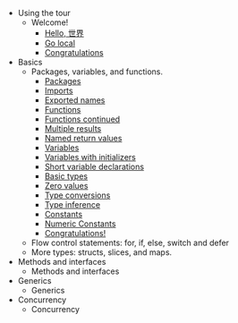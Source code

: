 <div class="toc" style="display: block;">
    <ul>
        <li ng-repeat="m in toc.modules" class="toc-module ng-scope" id="toc-m-mechanics">
            <span class="ng-binding">Using the tour</span>
            <ul>
                <li ng-repeat="l in m.lessons" class="toc-lesson ng-scope" id="toc-l-welcome" ng-class="{active: l==params.lessonId}">
                    <span ng-click="toggleLesson(l)" class="ng-binding">Welcome!</span>
                    <ul>
                        <li ng-repeat="p in m.lesson[l].Pages" class="toc-page ng-scope" ng-class="{active: l==params.lessonId &amp;&amp; $index+1==params.pageNumber}" style="display: list-item;">
                            <a href="/welcome/1" ng-click="hideTOC(true)" class="ng-binding">Hello, 世界</a>
                        </li><li ng-repeat="p in m.lesson[l].Pages" class="toc-page ng-scope" ng-class="{active: l==params.lessonId &amp;&amp; $index+1==params.pageNumber}" style="display: list-item;">
                            <a href="/welcome/2" ng-click="hideTOC(true)" class="ng-binding">Go local</a>
                        </li><li ng-repeat="p in m.lesson[l].Pages" class="toc-page ng-scope" ng-class="{active: l==params.lessonId &amp;&amp; $index+1==params.pageNumber}" style="display: list-item;">
                            <a href="/welcome/3" ng-click="hideTOC(true)" class="ng-binding">Congratulations</a>
                        </li>
                    </ul>
                </li>
            </ul>
        </li><li ng-repeat="m in toc.modules" class="toc-module ng-scope" id="toc-m-basics">
            <span class="ng-binding">Basics</span>
            <ul>
                <li ng-repeat="l in m.lessons" class="toc-lesson ng-scope active" id="toc-l-basics" ng-class="{active: l==params.lessonId}">
                    <span ng-click="toggleLesson(l)" class="ng-binding">Packages, variables, and functions.</span>
                    <ul>
                        <!-- ngRepeat: p in m.lesson[l].Pages --><li ng-repeat="p in m.lesson[l].Pages" class="toc-page ng-scope" ng-class="{active: l==params.lessonId &amp;&amp; $index+1==params.pageNumber}">
                            <a href="/basics/1" ng-click="hideTOC(true)" class="ng-binding">Packages</a>
                        </li><li ng-repeat="p in m.lesson[l].Pages" class="toc-page ng-scope" ng-class="{active: l==params.lessonId &amp;&amp; $index+1==params.pageNumber}">
                            <a href="/basics/2" ng-click="hideTOC(true)" class="ng-binding">Imports</a>
                        </li><li ng-repeat="p in m.lesson[l].Pages" class="toc-page ng-scope" ng-class="{active: l==params.lessonId &amp;&amp; $index+1==params.pageNumber}">
                            <a href="/basics/3" ng-click="hideTOC(true)" class="ng-binding">Exported names</a>
                        </li><li ng-repeat="p in m.lesson[l].Pages" class="toc-page ng-scope" ng-class="{active: l==params.lessonId &amp;&amp; $index+1==params.pageNumber}">
                            <a href="/basics/4" ng-click="hideTOC(true)" class="ng-binding">Functions</a>
                        </li><li ng-repeat="p in m.lesson[l].Pages" class="toc-page ng-scope" ng-class="{active: l==params.lessonId &amp;&amp; $index+1==params.pageNumber}">
                            <a href="/basics/5" ng-click="hideTOC(true)" class="ng-binding">Functions continued</a>
                        </li><li ng-repeat="p in m.lesson[l].Pages" class="toc-page ng-scope" ng-class="{active: l==params.lessonId &amp;&amp; $index+1==params.pageNumber}">
                            <a href="/basics/6" ng-click="hideTOC(true)" class="ng-binding">Multiple results</a>
                        </li><li ng-repeat="p in m.lesson[l].Pages" class="toc-page ng-scope" ng-class="{active: l==params.lessonId &amp;&amp; $index+1==params.pageNumber}">
                            <a href="/basics/7" ng-click="hideTOC(true)" class="ng-binding">Named return values</a>
                        </li><li ng-repeat="p in m.lesson[l].Pages" class="toc-page ng-scope" ng-class="{active: l==params.lessonId &amp;&amp; $index+1==params.pageNumber}">
                            <a href="/basics/8" ng-click="hideTOC(true)" class="ng-binding">Variables</a>
                        </li><li ng-repeat="p in m.lesson[l].Pages" class="toc-page ng-scope" ng-class="{active: l==params.lessonId &amp;&amp; $index+1==params.pageNumber}">
                            <a href="/basics/9" ng-click="hideTOC(true)" class="ng-binding">Variables with initializers</a>
                        </li><li ng-repeat="p in m.lesson[l].Pages" class="toc-page ng-scope active" ng-class="{active: l==params.lessonId &amp;&amp; $index+1==params.pageNumber}">
                            <a href="/basics/10" ng-click="hideTOC(true)" class="ng-binding">Short variable declarations</a>
                        </li><li ng-repeat="p in m.lesson[l].Pages" class="toc-page ng-scope" ng-class="{active: l==params.lessonId &amp;&amp; $index+1==params.pageNumber}">
                            <a href="/basics/11" ng-click="hideTOC(true)" class="ng-binding">Basic types</a>
                        </li><li ng-repeat="p in m.lesson[l].Pages" class="toc-page ng-scope" ng-class="{active: l==params.lessonId &amp;&amp; $index+1==params.pageNumber}">
                            <a href="/basics/12" ng-click="hideTOC(true)" class="ng-binding">Zero values</a>
                        </li><li ng-repeat="p in m.lesson[l].Pages" class="toc-page ng-scope" ng-class="{active: l==params.lessonId &amp;&amp; $index+1==params.pageNumber}">
                            <a href="/basics/13" ng-click="hideTOC(true)" class="ng-binding">Type conversions</a>
                        </li><li ng-repeat="p in m.lesson[l].Pages" class="toc-page ng-scope" ng-class="{active: l==params.lessonId &amp;&amp; $index+1==params.pageNumber}">
                            <a href="/basics/14" ng-click="hideTOC(true)" class="ng-binding">Type inference</a>
                        </li><li ng-repeat="p in m.lesson[l].Pages" class="toc-page ng-scope" ng-class="{active: l==params.lessonId &amp;&amp; $index+1==params.pageNumber}">
                            <a href="/basics/15" ng-click="hideTOC(true)" class="ng-binding">Constants</a>
                        </li><li ng-repeat="p in m.lesson[l].Pages" class="toc-page ng-scope" ng-class="{active: l==params.lessonId &amp;&amp; $index+1==params.pageNumber}">
                            <a href="/basics/16" ng-click="hideTOC(true)" class="ng-binding">Numeric Constants</a>
                        </li><li ng-repeat="p in m.lesson[l].Pages" class="toc-page ng-scope" ng-class="{active: l==params.lessonId &amp;&amp; $index+1==params.pageNumber}">
                            <a href="/basics/17" ng-click="hideTOC(true)" class="ng-binding">Congratulations!</a>
                        </li>
                    </ul>
                </li>
                <li ng-repeat="l in m.lessons" class="toc-lesson ng-scope" id="toc-l-flowcontrol" ng-class="{active: l==params.lessonId}">
                    <span ng-click="toggleLesson(l)" class="ng-binding">Flow control statements: for, if, else, switch and defer</span>
                    <ul>
                       <li ng-repeat="p in m.lesson[l].Pages" class="toc-page ng-scope" ng-class="{active: l==params.lessonId &amp;&amp; $index+1==params.pageNumber}" style="display: none;">
                            <a href="/flowcontrol/1" ng-click="hideTOC(true)" class="ng-binding">For</a>
                        </li><li ng-repeat="p in m.lesson[l].Pages" class="toc-page ng-scope" ng-class="{active: l==params.lessonId &amp;&amp; $index+1==params.pageNumber}" style="display: none;">
                            <a href="/flowcontrol/2" ng-click="hideTOC(true)" class="ng-binding">For continued</a>
                        </li><li ng-repeat="p in m.lesson[l].Pages" class="toc-page ng-scope" ng-class="{active: l==params.lessonId &amp;&amp; $index+1==params.pageNumber}" style="display: none;">
                            <a href="/flowcontrol/3" ng-click="hideTOC(true)" class="ng-binding">For is Go's "while"</a>
                        </li><li ng-repeat="p in m.lesson[l].Pages" class="toc-page ng-scope" ng-class="{active: l==params.lessonId &amp;&amp; $index+1==params.pageNumber}" style="display: none;">
                            <a href="/flowcontrol/4" ng-click="hideTOC(true)" class="ng-binding">Forever</a>
                        </li><li ng-repeat="p in m.lesson[l].Pages" class="toc-page ng-scope" ng-class="{active: l==params.lessonId &amp;&amp; $index+1==params.pageNumber}" style="display: none;">
                            <a href="/flowcontrol/5" ng-click="hideTOC(true)" class="ng-binding">If</a>
                        </li><li ng-repeat="p in m.lesson[l].Pages" class="toc-page ng-scope" ng-class="{active: l==params.lessonId &amp;&amp; $index+1==params.pageNumber}" style="display: none;">
                            <a href="/flowcontrol/6" ng-click="hideTOC(true)" class="ng-binding">If with a short statement</a>
                        </li><li ng-repeat="p in m.lesson[l].Pages" class="toc-page ng-scope" ng-class="{active: l==params.lessonId &amp;&amp; $index+1==params.pageNumber}" style="display: none;">
                            <a href="/flowcontrol/7" ng-click="hideTOC(true)" class="ng-binding">If and else</a>
                        </li><li ng-repeat="p in m.lesson[l].Pages" class="toc-page ng-scope" ng-class="{active: l==params.lessonId &amp;&amp; $index+1==params.pageNumber}" style="display: none;">
                            <a href="/flowcontrol/8" ng-click="hideTOC(true)" class="ng-binding">Exercise: Loops and Functions</a>
                        </li><li ng-repeat="p in m.lesson[l].Pages" class="toc-page ng-scope" ng-class="{active: l==params.lessonId &amp;&amp; $index+1==params.pageNumber}" style="display: none;">
                            <a href="/flowcontrol/9" ng-click="hideTOC(true)" class="ng-binding">Switch</a>
                        </li><li ng-repeat="p in m.lesson[l].Pages" class="toc-page ng-scope" ng-class="{active: l==params.lessonId &amp;&amp; $index+1==params.pageNumber}" style="display: none;">
                            <a href="/flowcontrol/10" ng-click="hideTOC(true)" class="ng-binding">Switch evaluation order</a>
                        </li><li ng-repeat="p in m.lesson[l].Pages" class="toc-page ng-scope" ng-class="{active: l==params.lessonId &amp;&amp; $index+1==params.pageNumber}" style="display: none;">
                            <a href="/flowcontrol/11" ng-click="hideTOC(true)" class="ng-binding">Switch with no condition</a>
                        </li><li ng-repeat="p in m.lesson[l].Pages" class="toc-page ng-scope" ng-class="{active: l==params.lessonId &amp;&amp; $index+1==params.pageNumber}" style="display: none;">
                            <a href="/flowcontrol/12" ng-click="hideTOC(true)" class="ng-binding">Defer</a>
                        </li><li ng-repeat="p in m.lesson[l].Pages" class="toc-page ng-scope" ng-class="{active: l==params.lessonId &amp;&amp; $index+1==params.pageNumber}" style="display: none;">
                            <a href="/flowcontrol/13" ng-click="hideTOC(true)" class="ng-binding">Stacking defers</a>
                        </li><li ng-repeat="p in m.lesson[l].Pages" class="toc-page ng-scope" ng-class="{active: l==params.lessonId &amp;&amp; $index+1==params.pageNumber}" style="display: none;">
                            <a href="/flowcontrol/14" ng-click="hideTOC(true)" class="ng-binding">Congratulations!</a>
                        </li>
                    </ul>
                </li>
                <li ng-repeat="l in m.lessons" class="toc-lesson ng-scope" id="toc-l-moretypes" ng-class="{active: l==params.lessonId}">
                    <span ng-click="toggleLesson(l)" class="ng-binding">More types: structs, slices, and maps.</span>
                    <ul>
                        <!-- ngRepeat: p in m.lesson[l].Pages --><li ng-repeat="p in m.lesson[l].Pages" class="toc-page ng-scope" ng-class="{active: l==params.lessonId &amp;&amp; $index+1==params.pageNumber}" style="display: none;">
                            <a href="/moretypes/1" ng-click="hideTOC(true)" class="ng-binding">Pointers</a>
                        </li><li ng-repeat="p in m.lesson[l].Pages" class="toc-page ng-scope" ng-class="{active: l==params.lessonId &amp;&amp; $index+1==params.pageNumber}" style="display: none;">
                            <a href="/moretypes/2" ng-click="hideTOC(true)" class="ng-binding">Structs</a>
                        </li><li ng-repeat="p in m.lesson[l].Pages" class="toc-page ng-scope" ng-class="{active: l==params.lessonId &amp;&amp; $index+1==params.pageNumber}" style="display: none;">
                            <a href="/moretypes/3" ng-click="hideTOC(true)" class="ng-binding">Struct Fields</a>
                        </li><li ng-repeat="p in m.lesson[l].Pages" class="toc-page ng-scope" ng-class="{active: l==params.lessonId &amp;&amp; $index+1==params.pageNumber}" style="display: none;">
                            <a href="/moretypes/4" ng-click="hideTOC(true)" class="ng-binding">Pointers to structs</a>
                        </li><li ng-repeat="p in m.lesson[l].Pages" class="toc-page ng-scope" ng-class="{active: l==params.lessonId &amp;&amp; $index+1==params.pageNumber}" style="display: none;">
                            <a href="/moretypes/5" ng-click="hideTOC(true)" class="ng-binding">Struct Literals</a>
                        </li><li ng-repeat="p in m.lesson[l].Pages" class="toc-page ng-scope" ng-class="{active: l==params.lessonId &amp;&amp; $index+1==params.pageNumber}" style="display: none;">
                            <a href="/moretypes/6" ng-click="hideTOC(true)" class="ng-binding">Arrays</a>
                        </li><li ng-repeat="p in m.lesson[l].Pages" class="toc-page ng-scope" ng-class="{active: l==params.lessonId &amp;&amp; $index+1==params.pageNumber}" style="display: none;">
                            <a href="/moretypes/7" ng-click="hideTOC(true)" class="ng-binding">Slices</a>
                        </li><li ng-repeat="p in m.lesson[l].Pages" class="toc-page ng-scope" ng-class="{active: l==params.lessonId &amp;&amp; $index+1==params.pageNumber}" style="display: none;">
                            <a href="/moretypes/8" ng-click="hideTOC(true)" class="ng-binding">Slices are like references to arrays</a>
                        </li><li ng-repeat="p in m.lesson[l].Pages" class="toc-page ng-scope" ng-class="{active: l==params.lessonId &amp;&amp; $index+1==params.pageNumber}" style="display: none;">
                            <a href="/moretypes/9" ng-click="hideTOC(true)" class="ng-binding">Slice literals</a>
                        </li><li ng-repeat="p in m.lesson[l].Pages" class="toc-page ng-scope" ng-class="{active: l==params.lessonId &amp;&amp; $index+1==params.pageNumber}" style="display: none;">
                            <a href="/moretypes/10" ng-click="hideTOC(true)" class="ng-binding">Slice defaults</a>
                        </li><li ng-repeat="p in m.lesson[l].Pages" class="toc-page ng-scope" ng-class="{active: l==params.lessonId &amp;&amp; $index+1==params.pageNumber}" style="display: none;">
                            <a href="/moretypes/11" ng-click="hideTOC(true)" class="ng-binding">Slice length and capacity</a>
                        </li><li ng-repeat="p in m.lesson[l].Pages" class="toc-page ng-scope" ng-class="{active: l==params.lessonId &amp;&amp; $index+1==params.pageNumber}" style="display: none;">
                            <a href="/moretypes/12" ng-click="hideTOC(true)" class="ng-binding">Nil slices</a>
                        </li><li ng-repeat="p in m.lesson[l].Pages" class="toc-page ng-scope" ng-class="{active: l==params.lessonId &amp;&amp; $index+1==params.pageNumber}" style="display: none;">
                            <a href="/moretypes/13" ng-click="hideTOC(true)" class="ng-binding">Creating a slice with make</a>
                        </li><li ng-repeat="p in m.lesson[l].Pages" class="toc-page ng-scope" ng-class="{active: l==params.lessonId &amp;&amp; $index+1==params.pageNumber}" style="display: none;">
                            <a href="/moretypes/14" ng-click="hideTOC(true)" class="ng-binding">Slices of slices</a>
                        </li><li ng-repeat="p in m.lesson[l].Pages" class="toc-page ng-scope" ng-class="{active: l==params.lessonId &amp;&amp; $index+1==params.pageNumber}" style="display: none;">
                            <a href="/moretypes/15" ng-click="hideTOC(true)" class="ng-binding">Appending to a slice</a>
                        </li><li ng-repeat="p in m.lesson[l].Pages" class="toc-page ng-scope" ng-class="{active: l==params.lessonId &amp;&amp; $index+1==params.pageNumber}" style="display: none;">
                            <a href="/moretypes/16" ng-click="hideTOC(true)" class="ng-binding">Range</a>
                        </li><li ng-repeat="p in m.lesson[l].Pages" class="toc-page ng-scope" ng-class="{active: l==params.lessonId &amp;&amp; $index+1==params.pageNumber}" style="display: none;">
                            <a href="/moretypes/17" ng-click="hideTOC(true)" class="ng-binding">Range continued</a>
                        </li><li ng-repeat="p in m.lesson[l].Pages" class="toc-page ng-scope" ng-class="{active: l==params.lessonId &amp;&amp; $index+1==params.pageNumber}" style="display: none;">
                            <a href="/moretypes/18" ng-click="hideTOC(true)" class="ng-binding">Exercise: Slices</a>
                        </li><li ng-repeat="p in m.lesson[l].Pages" class="toc-page ng-scope" ng-class="{active: l==params.lessonId &amp;&amp; $index+1==params.pageNumber}" style="display: none;">
                            <a href="/moretypes/19" ng-click="hideTOC(true)" class="ng-binding">Maps</a>
                        </li><li ng-repeat="p in m.lesson[l].Pages" class="toc-page ng-scope" ng-class="{active: l==params.lessonId &amp;&amp; $index+1==params.pageNumber}" style="display: none;">
                            <a href="/moretypes/20" ng-click="hideTOC(true)" class="ng-binding">Map literals</a>
                        </li><li ng-repeat="p in m.lesson[l].Pages" class="toc-page ng-scope" ng-class="{active: l==params.lessonId &amp;&amp; $index+1==params.pageNumber}" style="display: none;">
                            <a href="/moretypes/21" ng-click="hideTOC(true)" class="ng-binding">Map literals continued</a>
                        </li><li ng-repeat="p in m.lesson[l].Pages" class="toc-page ng-scope" ng-class="{active: l==params.lessonId &amp;&amp; $index+1==params.pageNumber}" style="display: none;">
                            <a href="/moretypes/22" ng-click="hideTOC(true)" class="ng-binding">Mutating Maps</a>
                        </li><li ng-repeat="p in m.lesson[l].Pages" class="toc-page ng-scope" ng-class="{active: l==params.lessonId &amp;&amp; $index+1==params.pageNumber}" style="display: none;">
                            <a href="/moretypes/23" ng-click="hideTOC(true)" class="ng-binding">Exercise: Maps</a>
                        </li><li ng-repeat="p in m.lesson[l].Pages" class="toc-page ng-scope" ng-class="{active: l==params.lessonId &amp;&amp; $index+1==params.pageNumber}" style="display: none;">
                            <a href="/moretypes/24" ng-click="hideTOC(true)" class="ng-binding">Function values</a>
                        </li><li ng-repeat="p in m.lesson[l].Pages" class="toc-page ng-scope" ng-class="{active: l==params.lessonId &amp;&amp; $index+1==params.pageNumber}" style="display: none;">
                            <a href="/moretypes/25" ng-click="hideTOC(true)" class="ng-binding">Function closures</a>
                        </li><li ng-repeat="p in m.lesson[l].Pages" class="toc-page ng-scope" ng-class="{active: l==params.lessonId &amp;&amp; $index+1==params.pageNumber}" style="display: none;">
                            <a href="/moretypes/26" ng-click="hideTOC(true)" class="ng-binding">Exercise: Fibonacci closure</a>
                        </li><li ng-repeat="p in m.lesson[l].Pages" class="toc-page ng-scope" ng-class="{active: l==params.lessonId &amp;&amp; $index+1==params.pageNumber}" style="display: none;">
                            <a href="/moretypes/27" ng-click="hideTOC(true)" class="ng-binding">Congratulations!</a>
                        </li>
                    </ul>
                </li>
            </ul>
        </li><li ng-repeat="m in toc.modules" class="toc-module ng-scope" id="toc-m-methods">
            <span class="ng-binding">Methods and interfaces</span>
            <ul>
                <!-- ngRepeat: l in m.lessons --><li ng-repeat="l in m.lessons" class="toc-lesson ng-scope" id="toc-l-methods" ng-class="{active: l==params.lessonId}">
                    <span ng-click="toggleLesson(l)" class="ng-binding">Methods and interfaces</span>
                    <ul>
                        <!-- ngRepeat: p in m.lesson[l].Pages --><li ng-repeat="p in m.lesson[l].Pages" class="toc-page ng-scope" ng-class="{active: l==params.lessonId &amp;&amp; $index+1==params.pageNumber}" style="display: none;">
                            <a href="/methods/1" ng-click="hideTOC(true)" class="ng-binding">Methods</a>
                        </li><li ng-repeat="p in m.lesson[l].Pages" class="toc-page ng-scope" ng-class="{active: l==params.lessonId &amp;&amp; $index+1==params.pageNumber}" style="display: none;">
                            <a href="/methods/2" ng-click="hideTOC(true)" class="ng-binding">Methods are functions</a>
                        </li><li ng-repeat="p in m.lesson[l].Pages" class="toc-page ng-scope" ng-class="{active: l==params.lessonId &amp;&amp; $index+1==params.pageNumber}" style="display: none;">
                            <a href="/methods/3" ng-click="hideTOC(true)" class="ng-binding">Methods continued</a>
                        </li><li ng-repeat="p in m.lesson[l].Pages" class="toc-page ng-scope" ng-class="{active: l==params.lessonId &amp;&amp; $index+1==params.pageNumber}" style="display: none;">
                            <a href="/methods/4" ng-click="hideTOC(true)" class="ng-binding">Pointer receivers</a>
                        </li><li ng-repeat="p in m.lesson[l].Pages" class="toc-page ng-scope" ng-class="{active: l==params.lessonId &amp;&amp; $index+1==params.pageNumber}" style="display: none;">
                            <a href="/methods/5" ng-click="hideTOC(true)" class="ng-binding">Pointers and functions</a>
                        </li><li ng-repeat="p in m.lesson[l].Pages" class="toc-page ng-scope" ng-class="{active: l==params.lessonId &amp;&amp; $index+1==params.pageNumber}" style="display: none;">
                            <a href="/methods/6" ng-click="hideTOC(true)" class="ng-binding">Methods and pointer indirection</a>
                        </li><li ng-repeat="p in m.lesson[l].Pages" class="toc-page ng-scope" ng-class="{active: l==params.lessonId &amp;&amp; $index+1==params.pageNumber}" style="display: none;">
                            <a href="/methods/7" ng-click="hideTOC(true)" class="ng-binding">Methods and pointer indirection (2)</a>
                        </li><li ng-repeat="p in m.lesson[l].Pages" class="toc-page ng-scope" ng-class="{active: l==params.lessonId &amp;&amp; $index+1==params.pageNumber}" style="display: none;">
                            <a href="/methods/8" ng-click="hideTOC(true)" class="ng-binding">Choosing a value or pointer receiver</a>
                        </li><li ng-repeat="p in m.lesson[l].Pages" class="toc-page ng-scope" ng-class="{active: l==params.lessonId &amp;&amp; $index+1==params.pageNumber}" style="display: none;">
                            <a href="/methods/9" ng-click="hideTOC(true)" class="ng-binding">Interfaces</a>
                        </li><li ng-repeat="p in m.lesson[l].Pages" class="toc-page ng-scope" ng-class="{active: l==params.lessonId &amp;&amp; $index+1==params.pageNumber}" style="display: none;">
                            <a href="/methods/10" ng-click="hideTOC(true)" class="ng-binding">Interfaces are implemented implicitly</a>
                        </li><li ng-repeat="p in m.lesson[l].Pages" class="toc-page ng-scope" ng-class="{active: l==params.lessonId &amp;&amp; $index+1==params.pageNumber}" style="display: none;">
                            <a href="/methods/11" ng-click="hideTOC(true)" class="ng-binding">Interface values</a>
                        </li><li ng-repeat="p in m.lesson[l].Pages" class="toc-page ng-scope" ng-class="{active: l==params.lessonId &amp;&amp; $index+1==params.pageNumber}" style="display: none;">
                            <a href="/methods/12" ng-click="hideTOC(true)" class="ng-binding">Interface values with nil underlying values</a>
                        </li><li ng-repeat="p in m.lesson[l].Pages" class="toc-page ng-scope" ng-class="{active: l==params.lessonId &amp;&amp; $index+1==params.pageNumber}" style="display: none;">
                            <a href="/methods/13" ng-click="hideTOC(true)" class="ng-binding">Nil interface values</a>
                        </li><li ng-repeat="p in m.lesson[l].Pages" class="toc-page ng-scope" ng-class="{active: l==params.lessonId &amp;&amp; $index+1==params.pageNumber}" style="display: none;">
                            <a href="/methods/14" ng-click="hideTOC(true)" class="ng-binding">The empty interface</a>
                        </li><li ng-repeat="p in m.lesson[l].Pages" class="toc-page ng-scope" ng-class="{active: l==params.lessonId &amp;&amp; $index+1==params.pageNumber}" style="display: none;">
                            <a href="/methods/15" ng-click="hideTOC(true)" class="ng-binding">Type assertions</a>
                        </li><li ng-repeat="p in m.lesson[l].Pages" class="toc-page ng-scope" ng-class="{active: l==params.lessonId &amp;&amp; $index+1==params.pageNumber}" style="display: none;">
                            <a href="/methods/16" ng-click="hideTOC(true)" class="ng-binding">Type switches</a>
                        </li><li ng-repeat="p in m.lesson[l].Pages" class="toc-page ng-scope" ng-class="{active: l==params.lessonId &amp;&amp; $index+1==params.pageNumber}" style="display: none;">
                            <a href="/methods/17" ng-click="hideTOC(true)" class="ng-binding">Stringers</a>
                        </li><li ng-repeat="p in m.lesson[l].Pages" class="toc-page ng-scope" ng-class="{active: l==params.lessonId &amp;&amp; $index+1==params.pageNumber}" style="display: none;">
                            <a href="/methods/18" ng-click="hideTOC(true)" class="ng-binding">Exercise: Stringers</a>
                        </li><li ng-repeat="p in m.lesson[l].Pages" class="toc-page ng-scope" ng-class="{active: l==params.lessonId &amp;&amp; $index+1==params.pageNumber}" style="display: none;">
                            <a href="/methods/19" ng-click="hideTOC(true)" class="ng-binding">Errors</a>
                        </li><li ng-repeat="p in m.lesson[l].Pages" class="toc-page ng-scope" ng-class="{active: l==params.lessonId &amp;&amp; $index+1==params.pageNumber}" style="display: none;">
                            <a href="/methods/20" ng-click="hideTOC(true)" class="ng-binding">Exercise: Errors</a>
                        </li><li ng-repeat="p in m.lesson[l].Pages" class="toc-page ng-scope" ng-class="{active: l==params.lessonId &amp;&amp; $index+1==params.pageNumber}" style="display: none;">
                            <a href="/methods/21" ng-click="hideTOC(true)" class="ng-binding">Readers</a>
                        </li><li ng-repeat="p in m.lesson[l].Pages" class="toc-page ng-scope" ng-class="{active: l==params.lessonId &amp;&amp; $index+1==params.pageNumber}" style="display: none;">
                            <a href="/methods/22" ng-click="hideTOC(true)" class="ng-binding">Exercise: Readers</a>
                        </li><li ng-repeat="p in m.lesson[l].Pages" class="toc-page ng-scope" ng-class="{active: l==params.lessonId &amp;&amp; $index+1==params.pageNumber}" style="display: none;">
                            <a href="/methods/23" ng-click="hideTOC(true)" class="ng-binding">Exercise: rot13Reader</a>
                        </li><li ng-repeat="p in m.lesson[l].Pages" class="toc-page ng-scope" ng-class="{active: l==params.lessonId &amp;&amp; $index+1==params.pageNumber}" style="display: none;">
                            <a href="/methods/24" ng-click="hideTOC(true)" class="ng-binding">Images</a>
                        </li><li ng-repeat="p in m.lesson[l].Pages" class="toc-page ng-scope" ng-class="{active: l==params.lessonId &amp;&amp; $index+1==params.pageNumber}" style="display: none;">
                            <a href="/methods/25" ng-click="hideTOC(true)" class="ng-binding">Exercise: Images</a>
                        </li><li ng-repeat="p in m.lesson[l].Pages" class="toc-page ng-scope" ng-class="{active: l==params.lessonId &amp;&amp; $index+1==params.pageNumber}" style="display: none;">
                            <a href="/methods/26" ng-click="hideTOC(true)" class="ng-binding">Congratulations!</a>
                        </li>
                    </ul>
                </li>
            </ul>
        </li><li ng-repeat="m in toc.modules" class="toc-module ng-scope" id="toc-m-generics">
            <span class="ng-binding">Generics</span>
            <ul>
                <!-- ngRepeat: l in m.lessons --><li ng-repeat="l in m.lessons" class="toc-lesson ng-scope" id="toc-l-generics" ng-class="{active: l==params.lessonId}">
                    <span ng-click="toggleLesson(l)" class="ng-binding">Generics</span>
                    <ul>
                        <!-- ngRepeat: p in m.lesson[l].Pages --><li ng-repeat="p in m.lesson[l].Pages" class="toc-page ng-scope" ng-class="{active: l==params.lessonId &amp;&amp; $index+1==params.pageNumber}" style="display: none;">
                            <a href="/generics/1" ng-click="hideTOC(true)" class="ng-binding">Type parameters</a>
                        </li><li ng-repeat="p in m.lesson[l].Pages" class="toc-page ng-scope" ng-class="{active: l==params.lessonId &amp;&amp; $index+1==params.pageNumber}" style="display: none;">
                            <a href="/generics/2" ng-click="hideTOC(true)" class="ng-binding">Generic types</a>
                        </li><li ng-repeat="p in m.lesson[l].Pages" class="toc-page ng-scope" ng-class="{active: l==params.lessonId &amp;&amp; $index+1==params.pageNumber}" style="display: none;">
                            <a href="/generics/3" ng-click="hideTOC(true)" class="ng-binding">Congratulations!</a>
                        </li>
                    </ul>
                </li>
            </ul>
        </li><li ng-repeat="m in toc.modules" class="toc-module ng-scope" id="toc-m-concurrency">
            <span class="ng-binding">Concurrency</span>
            <ul>
                <!-- ngRepeat: l in m.lessons --><li ng-repeat="l in m.lessons" class="toc-lesson ng-scope" id="toc-l-concurrency" ng-class="{active: l==params.lessonId}">
                    <span ng-click="toggleLesson(l)" class="ng-binding">Concurrency</span>
                    <ul>
                        <!-- ngRepeat: p in m.lesson[l].Pages --><li ng-repeat="p in m.lesson[l].Pages" class="toc-page ng-scope" ng-class="{active: l==params.lessonId &amp;&amp; $index+1==params.pageNumber}" style="display: none;">
                            <a href="/concurrency/1" ng-click="hideTOC(true)" class="ng-binding">Goroutines</a>
                        </li><li ng-repeat="p in m.lesson[l].Pages" class="toc-page ng-scope" ng-class="{active: l==params.lessonId &amp;&amp; $index+1==params.pageNumber}" style="display: none;">
                            <a href="/concurrency/2" ng-click="hideTOC(true)" class="ng-binding">Channels</a>
                        </li><li ng-repeat="p in m.lesson[l].Pages" class="toc-page ng-scope" ng-class="{active: l==params.lessonId &amp;&amp; $index+1==params.pageNumber}" style="display: none;">
                            <a href="/concurrency/3" ng-click="hideTOC(true)" class="ng-binding">Buffered Channels</a>
                        </li><li ng-repeat="p in m.lesson[l].Pages" class="toc-page ng-scope" ng-class="{active: l==params.lessonId &amp;&amp; $index+1==params.pageNumber}" style="display: none;">
                            <a href="/concurrency/4" ng-click="hideTOC(true)" class="ng-binding">Range and Close</a>
                        </li><li ng-repeat="p in m.lesson[l].Pages" class="toc-page ng-scope" ng-class="{active: l==params.lessonId &amp;&amp; $index+1==params.pageNumber}" style="display: none;">
                            <a href="/concurrency/5" ng-click="hideTOC(true)" class="ng-binding">Select</a>
                        </li><li ng-repeat="p in m.lesson[l].Pages" class="toc-page ng-scope" ng-class="{active: l==params.lessonId &amp;&amp; $index+1==params.pageNumber}" style="display: none;">
                            <a href="/concurrency/6" ng-click="hideTOC(true)" class="ng-binding">Default Selection</a>
                        </li><li ng-repeat="p in m.lesson[l].Pages" class="toc-page ng-scope" ng-class="{active: l==params.lessonId &amp;&amp; $index+1==params.pageNumber}" style="display: none;">
                            <a href="/concurrency/7" ng-click="hideTOC(true)" class="ng-binding">Exercise: Equivalent Binary Trees</a>
                        </li><li ng-repeat="p in m.lesson[l].Pages" class="toc-page ng-scope" ng-class="{active: l==params.lessonId &amp;&amp; $index+1==params.pageNumber}" style="display: none;">
                            <a href="/concurrency/8" ng-click="hideTOC(true)" class="ng-binding">Exercise: Equivalent Binary Trees</a>
                        </li><li ng-repeat="p in m.lesson[l].Pages" class="toc-page ng-scope" ng-class="{active: l==params.lessonId &amp;&amp; $index+1==params.pageNumber}" style="display: none;">
                            <a href="/concurrency/9" ng-click="hideTOC(true)" class="ng-binding">sync.Mutex</a>
                        </li><li ng-repeat="p in m.lesson[l].Pages" class="toc-page ng-scope" ng-class="{active: l==params.lessonId &amp;&amp; $index+1==params.pageNumber}" style="display: none;">
                            <a href="/concurrency/10" ng-click="hideTOC(true)" class="ng-binding">Exercise: Web Crawler</a>
                        </li><li ng-repeat="p in m.lesson[l].Pages" class="toc-page ng-scope" ng-class="{active: l==params.lessonId &amp;&amp; $index+1==params.pageNumber}" style="display: none;">
                            <a href="/concurrency/11" ng-click="hideTOC(true)" class="ng-binding">Where to Go from here...</a>
                        </li>
                    </ul>
                </li>
            </ul>
        </li>
    </ul>
    <div class="click-catcher" ng-click="hideTOC(false)"></div>
</div>
